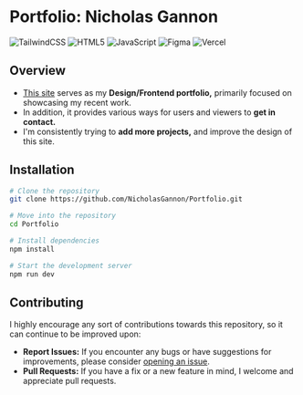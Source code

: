 # Portfolio: Nicholas Gannon

![TailwindCSS](https://img.shields.io/badge/tailwindcss-%2338B2AC.svg?style=for-the-badge&logo=tailwind-css&logoColor=white)
![HTML5](https://img.shields.io/badge/html5-%23E34F26.svg?style=for-the-badge&logo=html5&logoColor=white)
![JavaScript](https://img.shields.io/badge/javascript-%23323330.svg?style=for-the-badge&logo=javascript&logoColor=%23F7DF1E)
![Figma](https://img.shields.io/badge/figma-%23F24E1E.svg?style=for-the-badge&logo=figma&logoColor=white&color=blue)
![Vercel](https://img.shields.io/badge/vercel-%23000000.svg?style=for-the-badge&logo=vercel&logoColor=white)

## Overview
- [This site](https://nicholasgannon.io/) serves as my **Design/Frontend portfolio,** primarily focused on showcasing my recent work.</br>
- In addition, it provides various ways for users and viewers to **get in contact.**
- I'm consistently trying to **add more projects,** and improve the design of this site.

## Installation
```bash
# Clone the repository
git clone https://github.com/NicholasGannon/Portfolio.git

# Move into the repository
cd Portfolio

# Install dependencies
npm install

# Start the development server
npm run dev
```

## Contributing
I highly encourage any sort of contributions towards this repository, so it can continue to be improved upon:
- **Report Issues:** If you encounter any bugs or have suggestions for improvements, please consider [opening an issue](https://github.com/NicholasGannon/Portfolio/issues).
- **Pull Requests:** If you have a fix or a new feature in mind, I welcome and appreciate pull requests.
